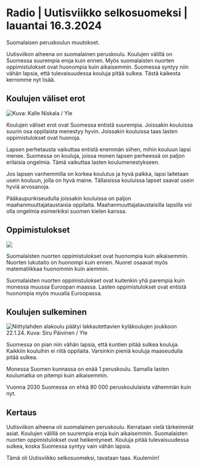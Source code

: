 # Radio \| Uutisviikko selkosuomeksi \| lauantai 16.3.2024

Suomalaisen peruskoulun muutokset.

Uutisviikon aiheena on suomalainen peruskoulu. Koulujen välillä on Suomessa suurempia eroja kuin ennen. Myös suomalaisten nuorten oppimistulokset ovat huonompia kuin aikaisemmin. Suomessa syntyy niin vähän lapsia, että tulevaisuudessa kouluja pitää sulkea. Tästä kaikesta kerromme nyt lisää.

## Koulujen väliset erot

![ Kuva: Kalle Niskala / Yle](https://images.cdn.yle.fi/image/upload/c_crop,h_3147,w_5595,x_0,y_469/ar_1.7777777777777777,c_fill,g_faces,h_431,w_767/dpr_1.0/q_auto:eco/f_auto/fl_lossy/v1710319189/39-125688465f1626c2b8a1)

Koulujen väliset erot ovat Suomessa entistä suurempia. Joissakin kouluissa suurin osa oppilaista menestyy hyvin. Joissakin kouluissa taas lasten oppimistulokset ovat huonoja.

Lapsen perhetausta vaikuttaa entistä enemmän siihen, mihin kouluun lapsi menee. Suomessa on kouluja, joissa monen lapsen perheessä on paljon erilaisia ongelmia. Tämä vaikuttaa lasten koulumenestykseen.

Jos lapsen vanhemmilla on korkea koulutus ja hyvä palkka, lapsi laitetaan usein kouluun, jolla on hyvä maine. Tällaisissa kouluissa lapset saavat usein hyviä arvosanoja.

Pääkaupunkiseudulla joissakin kouluissa on paljon maahanmuuttajataustaisia oppilaita. Maahanmuuttajataustaisilla lapsilla voi olla ongelmia esimerkiksi suomen kielen kanssa.

## Oppimistulokset

![](https://images.cdn.yle.fi/image/upload/c_crop,h_3078,w_5472,x_0,y_95/ar_1.7777777777777777,c_fill,g_faces,h_431,w_767/dpr_1.0/q_auto:eco/f_auto/fl_lossy/v1700419794/39-1203088655a57e032b5a)

Suomalaisten nuorten oppimistulokset ovat huonompia kuin aikaisemmin. Nuorten lukutaito on huonompi kuin ennen. Nuoret osaavat myös matematiikkaa huonommin kuin aiemmin.

Suomalaisten nuorten oppimistulokset ovat kuitenkin yhä parempia kuin monessa muussa Euroopan maassa. Lasten oppimistulokset ovat entistä huonompia myös muualla Euroopassa.

## Koulujen sulkeminen

![Niittylahden alakoulu päätyi lakkautettavien kyläkoulujen joukkoon 22.1.24. Kuva: Siru Päivinen / Yle](https://images.cdn.yle.fi/image/upload/c_crop,h_2268,w_4028,x_0,y_567/ar_1.7777777777777777,c_fill,g_faces,h_431,w_767/dpr_1.0/q_auto:eco/f_auto/fl_lossy/v1706267844/39-123355165b3936896abb)

Suomessa on pian niin vähän lapsia, että kuntien pitää sulkea kouluja. Kaikkiin kouluihin ei riitä oppilaita. Varsinkin pieniä kouluja maaseudulla pitää sulkea.

Monessa Suomen kunnassa on enää 1 peruskoulu. Samalla lasten koulumatka on pitempi kuin aikaisemmin.

Vuonna 2030 Suomessa on ehkä 80 000 peruskoululaista vähemmän kuin nyt.

## Kertaus

Uutisviikon aiheena oli suomalainen peruskoulu. Kerrataan vielä tärkeimmät asiat. Koulujen välillä on suurempia eroja kuin aikaisemmin. Suomalaisten nuorten oppimistulokset ovat heikentyneet. Kouluja pitää tulevaisuudessa sulkea, koska Suomessa syntyy vain vähän lapsia.

Tämä oli Uutisviikko selkosuomeksi, tavataan taas. Kuulemiin!

